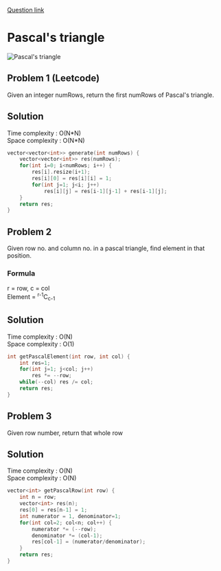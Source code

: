 [Question link](https://leetcode.com/problems/pascals-triangle/)
# Pascal's triangle

![Pascal's triangle](https://upload.wikimedia.org/wikipedia/commons/0/0d/PascalTriangleAnimated2.gif)

## Problem 1 (Leetcode)

Given an integer numRows, return the first numRows of Pascal's triangle.

## Solution

Time complexity : O(N\*N)  
Space complexity : O(N\*N)

```cpp
vector<vector<int>> generate(int numRows) {
    vector<vector<int>> res(numRows);
    for(int i=0; i<numRows; i++) {
        res[i].resize(i+1);
        res[i][0] = res[i][i] = 1;
        for(int j=1; j<i; j++)
            res[i][j] = res[i-1][j-1] + res[i-1][j];
    }
    return res;
}
```

## Problem 2

Given row no. and column no. in a pascal triangle, find element in that position.

### Formula

r = row, c = col  
Element = <sup>r-1</sup>C<sub>c-1</sub>

## Solution

Time complexity : O(N)  
Space complexity : O(1)

```cpp
int getPascalElement(int row, int col) {
    int res=1;
    for(int j=1; j<col; j++)
        res *= --row;
    while(--col) res /= col;
    return res;
}
```

## Problem 3

Given row number, return that whole row

## Solution

Time complexity : O(N)  
Space complexity : O(N)

```cpp
vector<int> getPascalRow(int row) {
    int n = row;
    vector<int> res(n);
    res[0] = res[n-1] = 1;
    int numerator = 1, denominator=1;
    for(int col=2; col<n; col++) {
        numerator *= (--row);
        denominator *= (col-1);
        res[col-1] = (numerator/denominator);
    }
    return res;
}
```